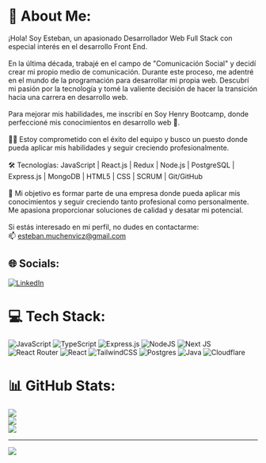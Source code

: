 # 💫 About Me:
¡Hola! Soy Esteban, un apasionado Desarrollador Web Full Stack con especial interés en el desarrollo Front End.<br><br>En la última década, trabajé en el campo de "Comunicación Social" y decidí crear mi propio medio de comunicación. Durante este proceso, me adentré en el mundo de la programación para desarrollar mi propia web. Descubrí mi pasión por la tecnología y tomé la valiente decisión de hacer la transición hacia una carrera en desarrollo web.<br><br>Para mejorar mis habilidades, me inscribí en Soy Henry Bootcamp, donde perfeccioné mis conocimientos en desarrollo web 🚀.<br><br>👨‍💻 Estoy comprometido con el éxito del equipo y busco un puesto donde pueda aplicar mis habilidades y seguir creciendo profesionalmente.<br><br>🛠 Tecnologías: JavaScript | React.js | Redux | Node.js | PostgreSQL | Express.js | MongoDB | HTML5 | CSS | SCRUM | Git/GitHub<br><br>🎯 Mi objetivo es formar parte de una empresa donde pueda aplicar mis conocimientos y seguir creciendo tanto profesional como personalmente. Me apasiona proporcionar soluciones de calidad y desatar mi potencial.<br><br>Si estás interesado en mi perfil, no dudes en contactarme:<br>📫 esteban.muchenvicz@gmail.com


## 🌐 Socials:
[![LinkedIn](https://img.shields.io/badge/LinkedIn-%230077B5.svg?logo=linkedin&logoColor=white)](https://linkedin.com/in/https://www.linkedin.com/in/esteban-muchenvicz/) 

# 💻 Tech Stack:
![JavaScript](https://img.shields.io/badge/javascript-%23323330.svg?style=for-the-badge&logo=javascript&logoColor=%23F7DF1E) ![TypeScript](https://img.shields.io/badge/typescript-%23007ACC.svg?style=for-the-badge&logo=typescript&logoColor=white)  ![Express.js](https://img.shields.io/badge/express.js-%23404d59.svg?style=for-the-badge&logo=express&logoColor=%2361DAFB)  ![NodeJS](https://img.shields.io/badge/node.js-6DA55F?style=for-the-badge&logo=node.js&logoColor=white) ![Next JS](https://img.shields.io/badge/Next-black?style=for-the-badge&logo=next.js&logoColor=white)  ![React Router](https://img.shields.io/badge/React_Router-CA4245?style=for-the-badge&logo=react-router&logoColor=white)  ![React](https://img.shields.io/badge/react-%2320232a.svg?style=for-the-badge&logo=react&logoColor=%2361DAFB) ![TailwindCSS](https://img.shields.io/badge/tailwindcss-%2338B2AC.svg?style=for-the-badge&logo=tailwind-css&logoColor=white)  ![Postgres](https://img.shields.io/badge/postgres-%23316192.svg?style=for-the-badge&logo=postgresql&logoColor=white) ![Java](https://img.shields.io/badge/java-%23ED8B00.svg?style=for-the-badge&logo=java&logoColor=white) ![Cloudflare](https://img.shields.io/badge/Cloudflare-F38020?style=for-the-badge&logo=Cloudflare&logoColor=white)
# 📊 GitHub Stats:
![](https://github-readme-stats.vercel.app/api?username=Estebanmuchenvicz&theme=dark&hide_border=false&include_all_commits=false&count_private=false)<br/>
![](https://github-readme-streak-stats.herokuapp.com/?user=Estebanmuchenvicz&theme=dark&hide_border=false)<br/>
![](https://github-readme-stats.vercel.app/api/top-langs/?username=Estebanmuchenvicz&theme=dark&hide_border=false&include_all_commits=false&count_private=false&layout=compact)

---
[![](https://visitcount.itsvg.in/api?id=Estebanmuchenvicz&icon=0&color=0)](https://visitcount.itsvg.in)

